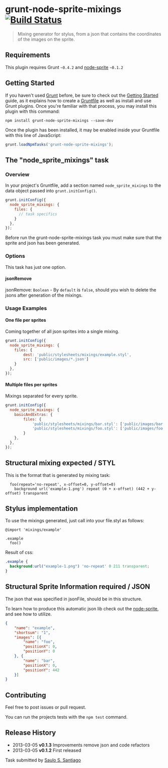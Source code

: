 # grunt-node-sprite-mixings [![Build Status](https://travis-ci.org/SauloSilva/grunt-node-sprite-mixings.png?branch=master)](https://travis-ci.org/SauloSilva/grunt-node-sprite-mixings)

> Mixing generator for stylus, from a json that contains the coordinates of the images on the sprite.

## Requirements

This plugin requires Grunt `~0.4.2` and [node-sprite](https://github.com/naltatis/node-sprite) `~0.1.2`


## Getting Started

If you haven't used [Grunt](http://gruntjs.com/) before, be sure to check out the [Getting Started](http://gruntjs.com/getting-started) guide, as it explains how to create a [Gruntfile](http://gruntjs.com/sample-gruntfile) as well as install and use Grunt plugins. Once you're familiar with that process, you may install this plugin with this command:

```shell
npm install grunt-node-sprite-mixings --save-dev
```

Once the plugin has been installed, it may be enabled inside your Gruntfile with this line of JavaScript:

```js
grunt.loadNpmTasks('grunt-node-sprite-mixings');
```

## The "node_sprite_mixings" task

### Overview

In your project's Gruntfile, add a section named `node_sprite_mixings` to the data object passed into `grunt.initConfig()`.

```js
grunt.initConfig({
  node_sprite_mixings: {
    files: {
      // task specifics
    }
  },
});
```

Before run the grunt-node-sprite-mixings task you must make sure that the sprite and json has been generated.

### Options

This task has just one option.

#### jsonRemove

jsonRemove: `Boolean` -
By `default` is  `false`, should you wish to delete the jsons after generation of the mixings.

### Usage Examples

#### One file per sprites

Coming together of all json sprites into a single mixing.

```js
grunt.initConfig({
  node_sprite_mixings: {
    files: {
        dest: 'public/stylesheets/mixings/example.styl',
        src: ['public/images/*.json']
    }
  },
});
```

#### Multiple files per sprites

Mixings separated for every sprite.

```js
grunt.initConfig({
  node_sprite_mixings: {
    basicAndExtras: {
        files: {
            'public/stylesheets/mixings/bar.styl': ['public/images/bar.json'],
            'public/stylesheets/mixings/foo.styl': ['public/images/foo.json']
        }
    },
  },
});
```

## Structural mixing expected / STYL

This is the format that is generated by mixing task:

```styl
  foo(repeat='no-repeat', x-offset=0, y-offset=0)
    background url('example-1.png') repeat (0 + x-offset) (442 + y-offset) transparent
```

## Stylus implementation

To use the mixings generated, just call into your file.styl as follows:

```styl
@import 'mixings/example'

.example
  foo()
```
Result of css:

```css
.example {
  background:url("example-1.png") 'no-repeat' 0 211 transparent;
}
```

## Structural Sprite Information required / JSON

The json that was specified in jsonFile, should be in this structure.

To learn how to produce this automatic json lib check out the [node-sprite](https://github.com/naltatis/node-sprite#usage), and see how to utilize.

```json
{
    "name": "example",
    "shortsum": "1",
    "images": [{
        "name": "foo",
        "positionX": 0,
        "positionY": 0
    }, {
        "name": "bar",
        "positionX": 0,
        "positionY": 442
    }]
}
```

## Contributing
Feel free to post issues or pull request.

You can run the projects tests with the `npm test` command.

## Release History
* 2013-03-05    **v0.1.3**    Improvements remove json and code refactors
* 2013-03-05    **v0.1.2**    First released

Task submitted by [Saulo S. Santiago](http://www.linkedin.com/profile/view?id=119242632&trk=nav_responsive_tab_profile)